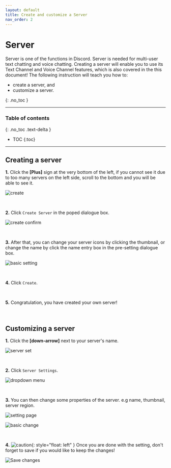 ```yaml
---
layout: default
title: Create and customize a Server
nav_order: 2
---
```


# Server

Server is one of the functions in Discord. Server is needed for multi-user text chatting and voice chatting. Creating a server will enable you to use its Text Channel and Voice Channel features, which is also covered in the this document! The following instruction will teach you how to:

- create a server, and
- customize a server.

{: .no_toc }

---

### Table of contents
{: .no_toc .text-delta }
* TOC
{:toc}

---

## Creating a server  

**1.** Click the **[Plus]** sign at the very bottom of the left, if you cannot see it due to too many servers on the left side, scroll to the bottom and you will be able to see it.

![create](https://github.com/bobsmithliu/discordfordummies/blob/gh-pages/assets/images/comm-user-doc-pic/server-create-first-step.png?raw=true)

<br  />

**2.** Click `Create Server` in the poped dialogue box.

![create confirm](https://github.com/bobsmithliu/discordfordummies/blob/gh-pages/assets/images/comm-user-doc-pic/server-create-second-step.png?raw=true)

<br  />

**3.** After that, you can change your server icons by clicking the thumbnail, or change the name by click the name entry box in the pre-setting dialogue box.

![basic setting](https://github.com/bobsmithliu/discordfordummies/blob/gh-pages/assets/images/comm-user-doc-pic/server-create-third-step.png?raw=true)

<br  />

**4.** Click `Create`.

<br  />

**5.** Congratulation, you have created your own server!

<br  />

## Customizing a server

**1.** Click the **[down-arrow]** next to your server's name.

![server set](https://github.com/bobsmithliu/discordfordummies/blob/gh-pages/assets/images/comm-user-doc-pic/server-custom-first-step.png?raw=true)

<br  />

**2.** Click `Server Settings`.

![dropdown menu](https://github.com/bobsmithliu/discordfordummies/blob/gh-pages/assets/images/comm-user-doc-pic/server-custom-second-step.png?raw=true)

<br  />

**3.** You can then change some properties of the server. e.g name, thumbnail, server region.

![setting page](https://github.com/bobsmithliu/discordfordummies/blob/gh-pages/assets/images/comm-user-doc-pic/serversetting.png?raw=true)

![basic change](https://github.com/bobsmithliu/discordfordummies/blob/gh-pages/assets/images/comm-user-doc-pic/serverpreivew.png?raw=true)

<br  />

**4.** ![caution](https://github.com/bobsmithliu/discordfordummies/blob/gh-pages/assets/images/comm-user-doc-pic/caution.png?raw=true){: style="float: left" } Once you are done with the setting, don't forget to save if you would like to keep the changes!

![Save changes](https://github.com/bobsmithliu/discordfordummies/blob/gh-pages/assets/images/comm-user-doc-pic/voice-channel-customize-3.PNG?raw=true)

